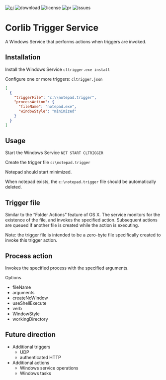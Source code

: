 [![ci](https://ci.appveyor.com/api/projects/status/3sg6a90yoxj9lwer?svg=true)](https://ci.appveyor.com/project/ConditionalOperator/trigger) ![download](https://img.shields.io/github/downloads/corlib/trigger/latest/total.svg?style=flat-square) ![license](https://img.shields.io/github/license/corlib/trigger.svg?style=flat-square) ![pr](http://issuestats.com/github/corlib/trigger/badge/pr?style=flat-square) ![issues](http://issuestats.com/github/corlib/trigger/badge/issue?style=flat-square)
# Corlib Trigger Service
A Windows Service that performs actions when triggers are invoked.

## Installation

Install the Windows Service
`cltrigger.exe install`

Configure one or more triggers: `cltrigger.json`
```JSON
[
  {
    "triggerFile": "c:\\notepad.trigger",
    "processAction": {
      "fileName": "notepad.exe",
      "windowStyle": "minimized"
    }
  }
]
```

## Usage

Start the Windows Service
`NET START CLTRIGGER`

Create the trigger file
`c:\notepad.trigger`

Notepad should start minimized.

When notepad exists, the `c:\notepad.trigger` file should be automatically deleted.

## Trigger file
Similar to the “Folder Actions” feature of OS X. The service monitors for the existence of the file, and invokes the specified action. Subsequent actions are queued if another file is created while the action is executing.

Note: the trigger file is intended to be a zero-byte file specifically created to invoke this trigger action.

## Process action
Invokes the specified process with the specified arguments.

Options
- fileName
- arguments
- createNoWindow
- useShellExecute
- verb
- WindowStyle
- workingDirectory

## Future direction
- Additional triggers
  - UDP
  - authenticated HTTP
- Additional actions
  - Windows service operations
  - Windows tasks
